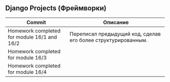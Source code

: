 ## Django Projects (Фреймворки)

| Commit                                      | Описание                                                      |
|---------------------------------------------|---------------------------------------------------------------|
| Homework completed for module 16/1 and 16/2 | Переписал предыдущий код, сделав его более структурированным. |
| Homework completed for module 16/3          |                                                               |
| Homework completed for module 16/4          |                                                               |
